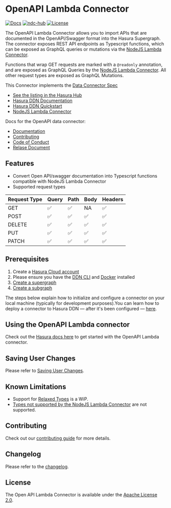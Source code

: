 # OpenAPI Lambda Connector

[![Docs](https://img.shields.io/badge/docs-v3.x-brightgreen.svg?style=flat)](https://hasura.io/docs/3.0)
[![ndc-hub](https://img.shields.io/badge/ndc--hub-openapi-blue.svg?style=flat)](https://hasura.io/connectors/open-api-lambda)
[![License](https://img.shields.io/badge/license-Apache--2.0-purple.svg?style=flat)](https://www.apache.org/licenses/LICENSE-2.0)

The OpenAPI Lambda Connector allows you to import APIs that are documented in the OpenAPI/Swagger format into the Hasura
Supergraph. The connector exposes REST API endpoints as Typescript functions, which can be exposed as GraphQL queries or
mutations via the [NodeJS Lambda Connector](https://github.com/hasura/ndc-nodejs-lambda).

Functions that wrap GET requests are marked with a `@readonly` annotation, and are exposed as GraphQL Queries by the
[NodeJS Lambda Connector](https://github.com/hasura/ndc-nodejs-lambda). All other request types are exposed as GraphQL
Mutations.

This Connector implements the [Data Connector Spec](https://github.com/hasura/ndc-spec)

- [See the listing in the Hasura Hub](https://hasura.io/connectors/openapi)
- [Hasura DDN Documentation](https://hasura.io/docs/3.0)
- [Hasura DDN Quickstart](https://hasura.io/docs/3.0/getting-started/quickstart)
- [NodeJS Lambda Connector](https://github.com/hasura/ndc-nodejs-lambda)

Docs for the OpenAPI data connector:

- [Documentation](https://github.com/hasura/ndc-open-api-lambda/blob/main/docs/documentation.md)
- [Contributing](https://github.com/hasura/ndc-open-api-lambda/blob/main/docs/contributing.md)
- [Code of Conduct](https://github.com/hasura/ndc-open-api-lambda/blob/main/docs/code-of-conduct.md)
- [Relase Document](https://github.com/hasura/ndc-open-api-lambda/blob/main/docs/release.md)

## Features

- Convert Open API/swagger documentation into Typescript functions compatible with NodeJS Lambda Connector
- Supported request types

| Request Type | Query | Path | Body | Headers |
| ------------ | ----- | ---- | ---- | ------- |
| GET          | ✅    | ✅   | NA   | ✅      |
| POST         | ✅    | ✅   | ✅   | ✅      |
| DELETE       | ✅    | ✅   | ✅   | ✅      |
| PUT          | ✅    | ✅   | ✅   | ✅      |
| PATCH        | ✅    | ✅   | ✅   | ✅      |

## Prerequisites

1. Create a [Hasura Cloud account](https://console.hasura.io)
2. Please ensure you have the [DDN CLI](https://hasura.io/docs/3.0/cli/installation) and
   [Docker](https://docs.docker.com/engine/install/) installed
3. [Create a supergraph](https://hasura.io/docs/3.0/getting-started/init-supergraph)
4. [Create a subgraph](https://hasura.io/docs/3.0/getting-started/init-subgraph)

The steps below explain how to initialize and configure a connector on your local machine (typically for development
purposes).You can learn how to deploy a connector to Hasura DDN — after it's been configured —
[here](https://hasura.io/docs/3.0/getting-started/deployment/deploy-a-connector).

## Using the OpenAPI Lambda connector

Check out the
[Hasura docs here](https://hasura.io/docs/3.0/getting-started/build/connect-to-data/connect-a-source?db=OpenAPI) to get
started with the OpenAPI Lambda connector.

## Saving User Changes

Please refer to
[Saving User Changes](https://github.com/hasura/ndc-open-api-lambda/blob/main/docs/documentation.md#saving-user-changes).

## Known Limitations

- Support for [Relaxed Types](https://github.com/hasura/ndc-nodejs-lambda/tree/main?tab=readme-ov-file#relaxed-types) is
  a WiP.
- [Types not supported by the NodeJS Lambda Connector](https://github.com/hasura/ndc-nodejs-lambda?tab=readme-ov-file#unsupported-types)
  are not supported.

## Contributing

Check out our [contributing guide](.docs/contributing.md) for more details.

## Changelog

Please refer to the [changelog](https://github.com/hasura/ndc-open-api-lambda/blob/main/changelog.md).

## License

The Open API Lambda Connector is available under the [Apache License 2.0](https://www.apache.org/licenses/LICENSE-2.0).
